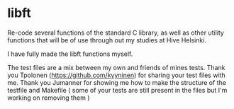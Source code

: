 # libft
Re-code several functions of the standard C library, as well as other utility functions that will be of use through out my studies at Hive Helsinki.

I have fully made the libft functions myself.

The test files are a mix between my own and friends of mines tests. Thank you Tpolonen (https://github.com/kyyninen) for sharing your test files with me. Thank you Jumanner 
for showing me how to make the structure of the testfile and Makefile ( some of your tests are still present in the files but I'm working on removing them )
